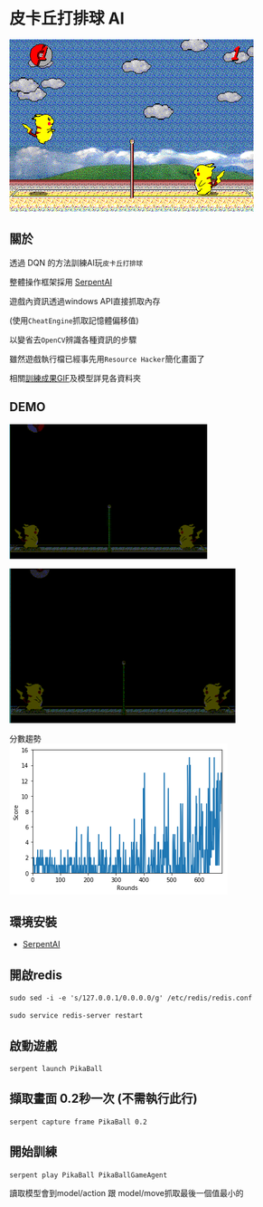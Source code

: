 # 皮卡丘打排球 AI

![cover](./image/gameScreen-1.png)

## 關於
透過 DQN 的方法訓練AI玩`皮卡丘打排球`

整體操作框架採用 [SerpentAI](https://github.com/SerpentAI/SerpentAI)

遊戲內資訊透過windows API直接抓取內存

(使用`CheatEngine`抓取記憶體偏移值)

以變省去`OpenCV`辨識各種資訊的步驟

雖然遊戲執行檔已經事先用`Resource Hacker`簡化畫面了

相關[訓練成果GIF](https://github.com/pionxzh/AI-PikaBall/tree/master/image)及模型詳見各資料夾

## DEMO

![demo1](./image/2-tiny.gif)

![demo2](./image/3-tiny.gif)

分數趨勢\
![demo3](./image/score.png)

## 環境安裝

+ [SerpentAI](https://github.com/SerpentAI/SerpentAI/wiki/Home_zh_cn)

## 開啟redis
`sudo sed -i -e 's/127.0.0.1/0.0.0.0/g' /etc/redis/redis.conf`

`sudo service redis-server restart`


## 啟動遊戲
`serpent launch PikaBall`

## 擷取畫面 0.2秒一次 (不需執行此行)
`serpent capture frame PikaBall 0.2`

## 開始訓練
`serpent play PikaBall PikaBallGameAgent`

讀取模型會到model/action 跟 model/move抓取最後一個值最小的
